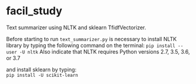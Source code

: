# facil_study
 Text summarizer using NLTK and sklearn TfidfVectorizer.
 
 Before starting to run `text_summarizer.py` is necessary to install NLTK library by typing the following command on the terminal:
 `pip install --user -U nltk`
 Also indicate that NLTK requires Python versions 2.7, 3.5, 3.6, or 3.7
 
 and install sklearn by typing:  
 `pip install -U scikit-learn`
